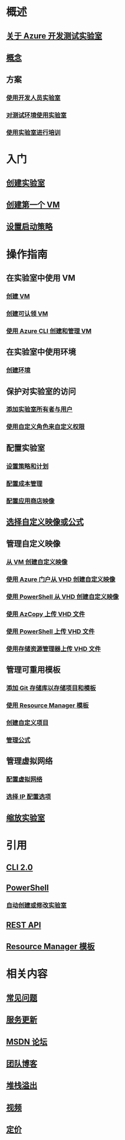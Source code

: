 # 概述
## [关于 Azure 开发测试实验室](devtest-lab-overview.md)
## [概念](devtest-lab-concepts.md)
## 方案
### [使用开发人员实验室](devtest-lab-developer-lab.md)
### [对测试环境使用实验室](devtest-lab-test-env.md)
### [使用实验室进行培训](devtest-lab-training-lab.md)

# 入门
## [创建实验室](devtest-lab-create-lab.md)
## [创建第一个 VM](devtest-lab-create-first-vm.md)
## [设置启动策略](devtest-lab-get-started-with-lab-policies.md)

# 操作指南
## 在实验室中使用 VM
### [创建 VM](devtest-lab-add-vm.md)
### [创建可认领 VM](devtest-lab-add-claimable-vm.md)
### [使用 Azure CLI 创建和管理 VM](devtest-lab-vmcli.md)

## 在实验室中使用环境
### [创建环境](devtest-lab-create-environment-from-arm.md)

## 保护对实验室的访问
### [添加实验室所有者与用户](devtest-lab-add-devtest-user.md)
### [使用自定义角色来自定义权限](devtest-lab-grant-user-permissions-to-specific-lab-policies.md)

## 配置实验室
### [设置策略和计划](devtest-lab-set-lab-policy.md)
### [配置成本管理](devtest-lab-configure-cost-management.md)
### [配置应用商店映像](devtest-lab-configure-marketplace-images.md)

## [选择自定义映像或公式](devtest-lab-comparing-vm-base-image-types.md)

## 管理自定义映像
### [从 VM 创建自定义映像](devtest-lab-create-custom-image-from-vm-using-portal.md)
### [使用 Azure 门户从 VHD 创建自定义映像](devtest-lab-create-template.md)
### [使用 PowerShell 从 VHD 创建自定义映像](devtest-lab-create-custom-image-from-vhd-using-powershell.md)
### [使用 AzCopy 上传 VHD 文件](devtest-lab-upload-vhd-using-azcopy.md)
### [使用 PowerShell 上传 VHD 文件](devtest-lab-upload-vhd-using-powershell.md)
### [使用存储资源管理器上传 VHD 文件](devtest-lab-upload-vhd-using-storage-explorer.md)

## 管理可重用模板
### [添加 Git 存储库以存储项目和模板](devtest-lab-add-artifact-repo.md)
### [使用 Resource Manager 模板](devtest-lab-use-resource-manager-template.md)
### [创建自定义项目](devtest-lab-artifact-author.md)
### [管理公式](devtest-lab-manage-formulas.md)

## 管理虚拟网络
### [配置虚拟网络](devtest-lab-configure-vnet.md)
### [选择 IP 配置选项](devtest-lab-shared-ip.md)

## [缩放实验室](devtest-lab-scale-lab.md)

# 引用
## [CLI 2.0](/cli/azure/lab)
## [PowerShell](/powershell/module/azurerm.devtestlabs/#devtest_labs)
### [自动创建或修改实验室](devtest-lab-use-arm-and-powershell-for-lab-resources.md)
## [REST API](https://docs.microsoft.com/rest/api/dtl/)
## [Resource Manager 模板](https://github.com/Azure/azure-devtestlab/tree/master/Samples)


# 相关内容
## [常见问题](devtest-lab-faq.md)
## [服务更新](https://azure.microsoft.com/updates/?product=devtest-lab)
## [MSDN 论坛](https://social.msdn.microsoft.com/Forums/en-US/home?forum=AzureDevTestLabs)
## [团队博客](https://blogs.msdn.microsoft.com/devtestlab/)
## [堆栈溢出](http://stackoverflow.com/questions/tagged/azure-devtest-labs)
## [视频](https://azure.microsoft.com/documentation/videos/index/?services=devtest-lab)
## [定价](https://azure.microsoft.com/pricing/details/devtest-lab/)
